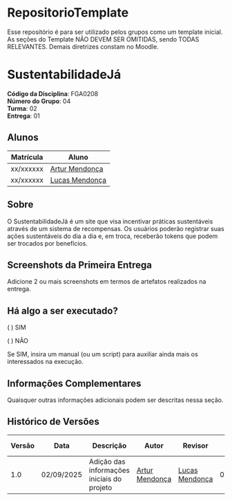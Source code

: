 # RepositorioTemplate
Esse repositório é para ser utilizado pelos grupos como um template inicial.
As seções do Template NÃO DEVEM SER OMITIDAS, sendo TODAS RELEVANTES.
Demais diretrizes constam no Moodle.

# SustentabilidadeJá

**Código da Disciplina**: FGA0208<br>
**Número do Grupo**: 04<br>
**Turma**: 02<br>
**Entrega**: 01<br>

## Alunos
|Matrícula | Aluno |
| -- | -- |
| xx/xxxxxx  | [Artur Mendonça](https://github.com/ArtyMend07) |
| xx/xxxxxx  | [Lucas Mendonça](https://github.com/lucasarruda9) |

## Sobre 
O SustentabilidadeJá é um site que visa incentivar práticas sustentáveis através de um sistema de recompensas. Os usuários poderão registrar suas ações sustentáveis do dia a dia e, em troca, receberão tokens que podem ser trocados por benefícios.

## Screenshots da Primeira Entrega
Adicione 2 ou mais screenshots em termos de artefatos realizados na entrega.

## Há algo a ser executado?

( ) SIM

( ) NÃO

Se SIM, insira um manual (ou um script) para auxiliar ainda mais os interessados na execução.

## Informações Complementares 
Quaisquer outras informações adicionais podem ser descritas nessa seção.

## Histórico de Versões

| Versão | Data       | Descrição | Autor | Revisor | Data da Revisão |
|--------|------------|-----------|--------|---------|-----------------|
| 1.0    | 02/09/2025| Adição das informações iniciais do projeto | [Artur Mendonça](https://github.com/ArtyMend07) | [Lucas Mendonça](https://github.com/lucasarruda9) | 02/09/2025 |
